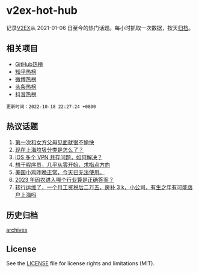 # v2ex-hot-hub

 记录[V2EX](https://www.v2ex.com/)从 2021-01-06 日至今的热门话题。每小时抓取一次数据，按天[归档](archives)。
 
 ## 相关项目

- [GitHub热榜](https://github.com/snaildev/github-hot-hub)
- [知乎热榜](https://github.com/snaildev/zhihu-hot-hub)
- [微博热榜](https://github.com/snaildev/weibo-hot-hub)
- [头条热榜](https://github.com/snaildev/toutiao-hot-hub)
- [抖音热榜](https://github.com/snaildev/douyin-hot-hub)


 `更新时间：2022-10-18 22:27:24 +0800`

## 热议话题

1. [第一次和女方父母见面就很不愉快](https://www.v2ex.com/t/887805)
1. [现在上海垃圾分类是怎么了？](https://www.v2ex.com/t/887732)
1. [iOS 多个 VPN 共存问题，如何解决？](https://www.v2ex.com/t/887702)
1. [想干程序员，几乎从零开始，求指点方向](https://www.v2ex.com/t/887658)
1. [美国小鸡昨晚正常，今天已无法使用。](https://www.v2ex.com/t/887719)
1. [2023 年码农进入哪个行业算是正确答案？](https://www.v2ex.com/t/887814)
1. [转行运维了，一个月工资税后二万五，房补 3 k，小公司，有生之年有可能落户上海吗](https://www.v2ex.com/t/887667)

## 历史归档

[archives](archives)

## License

See the [LICENSE](LICENSE) file for license rights and limitations (MIT).
